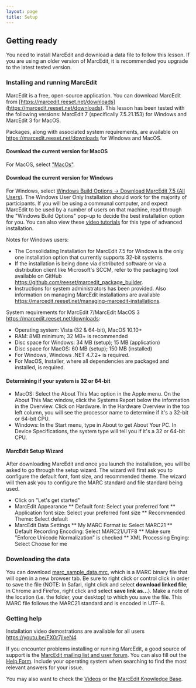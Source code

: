 ```yaml
---
layout: page
title: Setup
---
```


## Getting ready

You need to install MarcEdit and download a data file to follow this lesson. If you are using an older version of MarcEdit, it is recommended you upgrade to the latest tested version.

### Installing and running MarcEdit

MarcEdit is a free, open-source application. You can download MarcEdit from
[https://marcedit.reeset.net/downloads](https://marcedit.reeset.net/downloads).
This lesson has been tested with the following versions: MarcEdit 7 (specifically 7.5.21.153) for Windows and MarcEdit 3 for MacOS. 

Packages, along with associated system requirements, are available on <https://marcedit.reeset.net/downloads> for Windows and MacOS.

#### Download the current version for MacOS
For MacOS, select ["MacOs"](https://marcedit.reeset.net/software/marcedit75/MarcEdit3_5.pkg.zip).

#### Download the current version for Windows
For Windows, select [Windows Build Options -> Download MarcEdit 7.5 (All Users)](https://marcedit.reeset.net/software/marcedit75/MarcEdit_7_5_User_Install.exe). The Windows User Only Installation should work for the majority of participants. If you will be using a communal computer, and expect MarcEdit to be used by a number of users on that machine, read through the "Windows Build Options" pop-up to decide the best installation option for you. You can also view these [video tutorials](https://youtu.be/7wYo7VoOwMI) for this type of advanced installation.

Notes for Windows users:
* The Consolidating Installation for MarcEdit 7.5 for Windows is the only one installation option that currently supports 32-bit systems.
* If the installation is being done via distributed software or via a distribution client like Microsoft's SCCM, refer to the packaging tool available on GitHub <https://github.com/reeset/marcedit_package_builder>.
* Instructions for system administrators has been provided. Also information on managing MarcEdit installations are available <https://marcedit.reeset.net/managing-marcedit-installations>.

System requirements for MarcEdit 7/MarcEdit MacOS 3 <https://marcedit.reeset.net/downloads>:
* Operating system: Vista (32 & 64-bit), MacOS 10.10+
* RAM: 8MB minimum; 32 MB+ is recommended
* Disc space for Windows: 34 MB (setup); 15 MB (application)
* Disc space for MacOS: 60 MB (setup); 150 MB (installed)
* For Windows, Windows .NET 4.7.2+ is required.
* For MacOS, Installer, where all dependencies are packaged and installed, is required.

#### Determining if your system is 32 or 64-bit
* MacOS: Select the About This Mac option in the Apple menu. On the About This Mac window, click the Systems Report below the information in the Overview. Click on Hardware. In the Hardware Overview in the top left column, you will see the processor name to determine if it's a 32-bit or 64-bit CPU.
* Windows: In the Start menu, type in About to get About Your PC. In Device Specifications, the system type will tell you if it's a 32 or 64-bit CPU.

#### MarcEdit Setup Wizard
After downloading MarcEdit and once you launch the installation, you will be asked to go through the setup wizard. The wizard will first ask you to configure the default font, font size, and recommended theme. The wizard will then ask you to configure the MARC standard and file standard being used.

* Click on "Let's get started"
* MarcEdit Appearance 
  ** Default font: Select your preferred font
  ** Application font size: Select your preferred font size
  ** Recommended Theme: Select default
* MarcEdit Data Settings
  ** My MARC Format is: Select MARC21
  ** Default Recording Encoding: Select MARC21/UTF8
  ** Make sure "Enforce Unicode Normalization" is checked
  ** XML Processing Enging: Select Choose for me

### Downloading the data
You can download [marc_sample_data.mrc](https://github.com/LibraryCarpentry/lc-marcedit/tree/gh-pages/data/marc_sample_data.mrc), which is a MARC binary file that will open in a new browser tab. Be sure to right click or control click in order to save the file (NOTE: In Safari, right click and select **download linked file**; in Chrome and Firefox, right click and select **save link as...**). Make a note of the location (i.e. the folder, your desktop) to which you save the file. This MARC file follows the MARC21 standard and is encoded in UTF-8.


### Getting help

Installation video demostrations are available for all users <https://youtu.be/FX0r7jIxeN4>.

If you encounter problems installing or running MarcEdit, a good source of support is the [MarcEdit mailing list and user forum](http://listserv.gmu.edu/cgi-bin/wa?A0=marcedit-l). You can also fill out the [Help Form](https://marcedit.reeset.net/contact-me).
Include your operating system when searching to find the most relevant answers for your issue.

You may also want to check the [Videos](https://www.youtube.com/playlist?list=PLrHRsJ91nVFScJLS91SWR5awtFfpewMWg) or the [MarcEdit Knowledge Base](https://marcedit.reeset.net/archives/category/knowledge_base).
